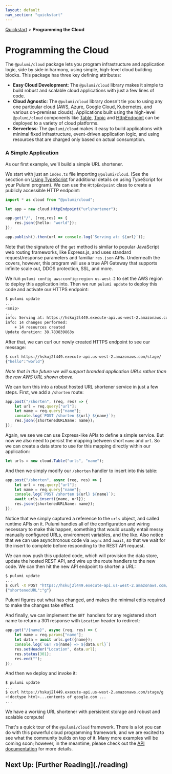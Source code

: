 ```yaml
---
layout: default 
nav_section: "quickstart"
---
```


<p><a href="/quickstart">Quickstart</a> &gt; <b>Programming the Cloud</b></p>

<h1 class="title f1">Programming the Cloud</h1>

The `@pulumi/cloud` package lets you program infrastructure and application logic, side by side in harmony, using
simple, high-level cloud building blocks.  This package has three key defining attributes:

* __Easy Cloud Development__: The `@pulumi/cloud` library makes it simple to build robust and scalable cloud
  applications with just a few lines of code.
* __Cloud Agnostic__: The `@pulumi/cloud` library doesn't tie you to using any one particular cloud (AWS, Azure,
  Google Cloud, Kubernetes, and various on-premises clouds).  Applications built using the high-level `@pulumi/cloud`
  components like [Table](/packages/pulumi-cloud/interfaces/_table_.table.html), [Topic](
  /packages/pulumi-cloud/interfaces/_topic_.topic.html) and [HttpEndpoint](
  /packages/pulumi-cloud/interfaces/_httpendpoint_.httpendpoint.html) can be deployed to a variety of cloud platforms.
* __Serverless__: The `@pulumi/cloud` makes it easy to build applications with minimal fixed infrastructure,
  event-driven application logic, and using resources that are charged only based on actual consumption.

### A Simple Application

As our first example, we'll build a simple URL shortener.

We start with just an `index.ts` file importing `@pulumi/cloud`.  (See the secction on
[Using TypeScript](./reading#using-typescript) for additional details on using TypeScript for your Pulumi program).  We
can use the `HttpEndpoint` class to create a publicly accessible HTTP endpoint:

```typescript
import * as cloud from "@pulumi/cloud";

let app = new cloud.HttpEndpoint("urlshortener");

app.get("/", (req,res) => {
    res.json({hello: "world"});
});

app.publish().then(url => console.log(`Serving at: ${url}`));
```

Note that the signature of the `get` method is similar to popular JavaScript web routing frameworks, like Express.js,
and uses standard request/response parameters and familiar `res.json` APIs.  Underneath the covers, however, this
program will use a true API Gateway that supports infinite scale out, DDOS protection, SSL, and more.

We run `pulumi config aws:config:region us-west-2` to set the AWS region to deploy this application into.  Then
we run `pulumi update` to deploy this code and activate our HTTPS endpoint:

```bash
$ pulumi update
...
<snip>
...
info: Serving at: https://hskuj2l449.execute-api.us-west-2.amazonaws.com/stage/
info: 14 changes performed:
    + 14 resources created
Update duration: 38.783839863s
```

After that, we can curl our newly created HTTPS endpoint to see our message:

```bash
$ curl https://hskuj2l449.execute-api.us-west-2.amazonaws.com/stage/
{"hello":"world"}
```

*Note that in the future we will support branded application URLs rather than the raw AWS URL shown above.*

We can turn this into a robust hosted URL shortener service in just a few steps.  First, we add a `/shorten` route:

```typescript
app.post("/shorten", (req, res) => {
    let url = req.query["url"];
    let name = req.query["name"];
    console.log(`POST /shorten ${url} ${name}`);
    res.json({shortenedURLName: name});
});
```

Again, we see we can use Express-like APIs to define a simple service.  But now we also need to persist the mapping
between short `name` and `url`.  So we can create a data store to use for this mapping directly within our application:

```typescript
let urls = new cloud.Table("urls", "name");
```

And then we simply modify our `/shorten` handler to insert into this table:

```typescript
app.post("/shorten", async (req, res) => {
    let url = req.query["url"];
    let name = req.query["name"];
    console.log(`POST /shorten ${url} ${name}`);
    await urls.insert({name, url});
    res.json({shortenedURLName: name});
});
```

Notice that we simply captured a reference to the `urls` object, and called runtime APIs on it.  Pulumi handles
all of the configuration and wiring necessary to make this happen, something that would usually entail messy manually
configured URLs, environment variables, and the like.  Also notice that we can use asynchronous code via `async` and
`await`, so that we wait for the insert to complete before responding to the REST API request.

We can now push this updated code, which will provision the data store, update the hosted REST API, and wire up the
route handlers to the new code.  We can then hit the new API endpoint to shorten a URL:

```bash
$ pulumi update
...
$ curl -X POST "https://hskuj2l449.execute-api.us-west-2.amazonaws.com/stage/shorten?name=g&url=http://www.google.com"
{"shortenedURL":"g"}
```

Pulumi figures out what has changed, and makes the minimal edits required to make the changes take effect.

And finally, we can implement the `GET `handlers for any registered short name to return a 301 response with
`Location` header to redirect:

```typescript
app.get("/{name}", async (req, res) => {
    let name = req.params["name"];
    let data = await urls.get({name});
    console.log(`GET /${name} => ${data.url}`)
    res.setHeader("Location", data.url);
    res.status(301);
    res.end("");
});
```

And then we deploy and invoke it:

```bash
$ pulumi update
...
$ curl https://hskuj2l449.execute-api.us-west-2.amazonaws.com/stage/g
<!doctype html>...contents of google.com ...
...
```

We have a working URL shortener with persistent storage and robust and scalable compute!

That's a quick tour of the `@pulumi/cloud` framework.  There is a lot you can do with this powerful cloud programming
framework, and we are excited to see what the community builds on top of it.  Many more examples will be coming
soon; however, in the meantime, please check out the [API documentation](/packages/pulumi-cloud/) for more details.

<h2 class="h2" style="font-weight: bold" markdown="1">Next Up: [Further Reading](./reading)</h2>


